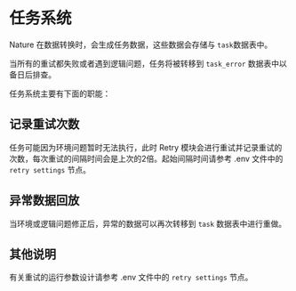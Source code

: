 # 任务系统

Nature 在数据转换时，会生成任务数据，这些数据会存储与 `task`数据表中。

当所有的重试都失败或者遇到逻辑问题，任务将被转移到 `task_error` 数据表中以备日后排查。

任务系统主要有下面的职能：

## 记录重试次数

任务可能因为环境问题暂时无法执行，此时 Retry 模块会进行重试并记录重试的次数，每次重试的间隔时间会是上次的2倍。起始间隔时间请参考 .env 文件中的 `retry settings` 节点。

## 异常数据回放

当环境或逻辑问题修正后，异常的数据可以再次转移到 `task` 数据表中进行重做。

## 其他说明

有关重试的运行参数设计请参考 .env 文件中的 `retry settings` 节点。
